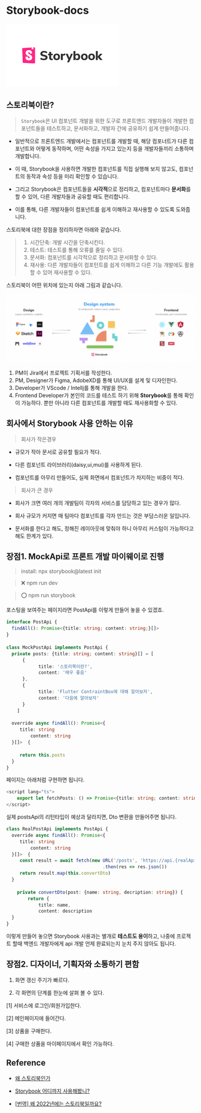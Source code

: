 # Storybook-docs


![](/image/storybook.png)

## 스토리북이란?

>  `Storybook`은 UI 컴포넌트 개발을 위한 도구로 프론트엔드 개발자들이 개발한 컴포넌트들을 테스트하고, 문서화하고, 개발자 간에 공유하기 쉽게 만들어줍니다.

* 일반적으로 프론트엔드 개발에서는 컴포넌트를 개발할 때, 해당 컴포너트가 다른 컴포넌트와 어떻게 동작하며, 어떤 속성을 가지고 있는지 등을 개발자들끼리 소통하며 개발합니다.

* 이 때, Storybook을 사용하면 개발한 컴포넌트를 직접 실행해 보지 않고도, 컴포넌트의 동작과 속성 등을 미리 확인할 수 있습니다.

* 그리고 Storybook은 컴포넌트들을 **시각적**으로 정리하고, 컴포넌트마다 **문서화**를 할 수 있어, 다른 개발자들과 공유할 때도 편리합니다.

* 이를 통해, 다른 개발자들이 컴포넌트를 쉽게 이해하고 재사용할 수 있도록 도와줍니다.

스토리북에 대한 장점을 정리하자면 아래와 같습니다.

> 1. 시간단축: 개발 시간을 단축시킨다.
> 2. 테스트: 테스트를 통해 오류를 줄일 수 있다.
> 3. 문서화: 컴포넌트를 시각적으로 정리하고 문서화할 수 있다.
> 4. 재사용: 다른 개발자들이 컴포턴트를 쉽게 이해하고 다른 기능 개발에도 활용할 수 있어 재사용할 수 있다.

스토리북이 어떤 위치에 있는지 아래 그림과 같습니다.

![](/image/storybook-design-system.png)

1. PM이 Jira에서 프로젝트 기획서를 작성한다.
2. PM, Designer가 Figma, AdobeXD를 통해 UI/UX를 설계 및 디자인한다.
3. Developer가 VScode / Intellj를 통해 개발을 한다.
4. Frontend Developer가 본인의 코드를 테스트 하기 위해 **Storybook**를 통해 확인이 가능하다. 뿐만 아니라 다른 컴포넌트를 개발할 때도 재사용화할 수 있다. 


## 회사에서 Storybook 사용 안하는 이유

> 회사가 작은경우

* 규모가 작아 문서로 공유할 필요가 적다.

* 다른 컴포넌트 라이브러리(daisy,ui,mui)를 사용하게 된다.

* 컴포넌트를 아무리 만들어도, 실제 화면에서 컴포넌트가 차지하는 비중이 적다.

> 회사가 큰 경우

* 회사가 크면 여러 개의 개발팀이 각자의 서비스를 담당하고 있는 경우가 많다.

* 회사 규모가 커지면 매 팀마다 컴포넌트를 각자 만드는 것은 부담스러운 일입니다. 

* 문서화를 한다고 해도, 정해진 레이아웃에 맞춰야 하니 아무리 커스텀이 가능하다고 해도 한계가 있다.

## 장점1. MockApi로 프론트 개발 마이웨이로 진행

> install: npx storybook@latest init

> ❌ npm run dev

> ⭕️ npm run storybook

포스팅을 보여주는 페이지라면 PostApi를 이렇게 만들어 놓을 수 있겠죠.

```Typescript
interface PostApi {
  findAll(): Promise<{title: string; content: string;}[]>
}

class MockPostApi implements PostApi {
  private posts: {title: string; content: string}[] = [
	  { 
			title: '스토리북이란?',
			content: '매우 좋음'
	  },
	  {
			title: 'Flutter ContraintBox에 대해 알아보자',
			content: '다음에 알아보자'
	  }
	]

  override async findAll(): Promise<{
     title: string
		 content: string
  }[]>  {

	 return this.posts
  }
}
```

페이지는 아래처럼 구현하면 됩니다.

```Typescript
<script lang="ts">
	export let fetchPosts: () => Promise<{title: string; content: string;}[]>
</script>
```

실제 postsApi의 리턴타입이 예상과 달라지면, Dto 변환을 만들어주면 됩니다.

```Typescript
class RealPostApi implements PostApi {
  override async findAll(): Promise<{
     title: string
		 content: string
  }[]>  {
	 const result = await fetch(new URL('/posts', 'https://api.{realApiHost}'))
									.then(res => res.json())
	 return result.map(this.convertDto)
  }

	private convertDto(post: {name: string, decription: string}) {
		return {
			title: name,
			content: description
  }
}
```

이렇게 만들어 놓으면 Storybook 사용과는 별개로 **테스트도 용이**하고, 나중에 프로젝트 할때 백엔드 개발자에게 api 개발 언제 완료되는지 눈치 주지 않아도 됩니다.

## 장점2.  디자이너, 기획자와 소통하기 편함

1. 화면 갱신 주기가 빠르다.


2. 각 화면의 단계를 한눈에 살펴 볼 수 있다.

[1] 서비스에 로그인/회원가입한다.

[2] 메인페이지에 들어간다.

[3] 상품을 구매한다.

[4] 구매한 상품을 마이페이지에서 확인 가능하다.

## Reference

* [왜 스토리북인가](https://storybook.js.org/docs/vue/get-started/why-storybook)

* [Storybook 어디까지 사용해봤니?](https://cozyblog.io/@moon/posts/storybook)


* [[번역] 왜 2022년에는 스토리북일까요?](https://velog.io/@cookie004/why-storybook-in-2022)